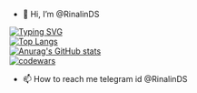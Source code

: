 - 👋 Hi, I’m @RinalinDS

 [![Typing SVG](https://readme-typing-svg.herokuapp.com?color=%2336BCF7&lines=Frontend+react+developer)](https://git.io/typing-svg)  
 [![Top Langs](https://github-readme-stats.vercel.app/api/top-langs/?username=anuraghazra&layout=compact)](https://github.com/anuraghazra/github-readme-stats)  
[![Anurag's GitHub stats](https://github-readme-stats.vercel.app/api?username=RinalinDS)](https://github.com/anuraghazra/github-readme-stats)  
[![codewars](https://www.codewars.com/users/RinalinDS/badges/large)](https://www.codewars.com/users/username) 
- 📫 How to reach me telegram id @RinalinDS

